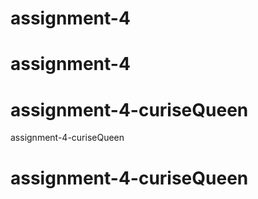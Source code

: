 # assignment-4
# assignment-4
# assignment-4-curiseQueen
 assignment-4-curiseQueen
# assignment-4-curiseQueen

